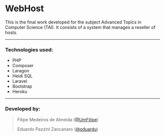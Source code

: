 # WebHost

This is the final work developed for the subject Advanced Topics in Computer Science (TAI). It consists of a system that manages a reseller of hosts.

___
### Technologies used:

- PHP
- Composer
- Laragon
- Heidi SQL
- Laravel
- Bootstrap
- Heroku

___
### Developed by:

> Filipe Medeiros de Almeida ([@UmFilipe](https://github.com/UmFilipe "Github: Filipe Medeiros de Almeida"))
>
> Eduardo Pazzini Zancanaro ([@oduardu](https://github.com/oduardu "Github: Eduardo Pazzini Zancanaro"))
 
